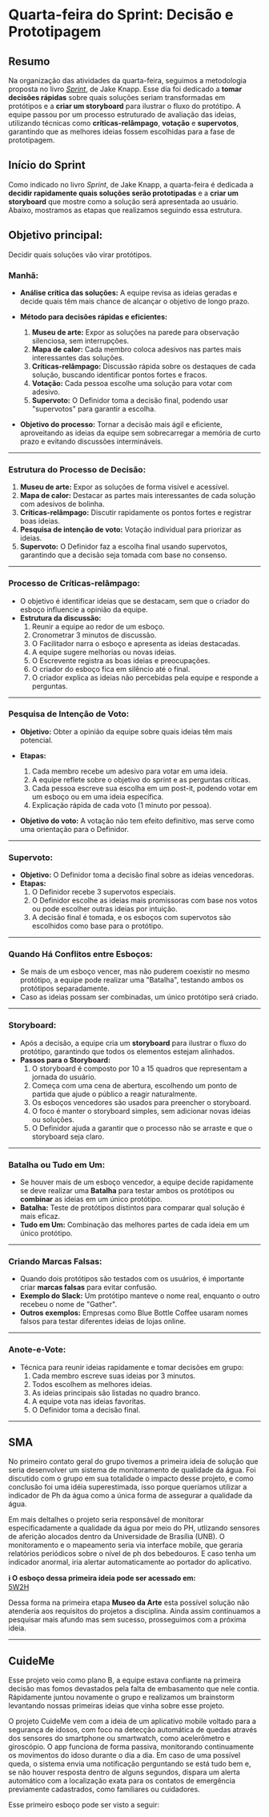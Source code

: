# Quarta-feira do Sprint: Decisão e Prototipagem

## Resumo

Na organização das atividades da quarta-feira, seguimos a metodologia proposta no livro _[Sprint](/Base/1.2.1.Lexicos.md#sprint)_, de Jake Knapp. Esse dia foi dedicado a **tomar decisões rápidas** sobre quais soluções seriam transformadas em protótipos e a **criar um storyboard** para ilustrar o fluxo do protótipo. A equipe passou por um processo estruturado de avaliação das ideias, utilizando técnicas como **críticas-relâmpago**, **votação** e **supervotos**, garantindo que as melhores ideias fossem escolhidas para a fase de prototipagem.

## Início do Sprint

Como indicado no livro _Sprint_, de Jake Knapp, a quarta-feira é dedicada a **decidir rapidamente quais soluções serão prototipadas** e a **criar um storyboard** que mostre como a solução será apresentada ao usuário. Abaixo, mostramos as etapas que realizamos seguindo essa estrutura.

## Objetivo principal:

Decidir quais soluções vão virar protótipos.

### Manhã:

- **Análise crítica das soluções:** A equipe revisa as ideias geradas e decide quais têm mais chance de alcançar o objetivo de longo prazo.
- **Método para decisões rápidas e eficientes:**

  1. **Museu de arte:** Expor as soluções na parede para observação silenciosa, sem interrupções.
  2. **Mapa de calor:** Cada membro coloca adesivos nas partes mais interessantes das soluções.
  3. **Críticas-relâmpago:** Discussão rápida sobre os destaques de cada solução, buscando identificar pontos fortes e fracos.
  4. **Votação:** Cada pessoa escolhe uma solução para votar com adesivo.
  5. **Supervoto:** O Definidor toma a decisão final, podendo usar "supervotos" para garantir a escolha.

- **Objetivo do processo:** Tornar a decisão mais ágil e eficiente, aproveitando as ideias da equipe sem sobrecarregar a memória de curto prazo e evitando discussões intermináveis.

---

### Estrutura do Processo de Decisão:

1. **Museu de arte:** Expor as soluções de forma visível e acessível.
2. **Mapa de calor:** Destacar as partes mais interessantes de cada solução com adesivos de bolinha.
3. **Críticas-relâmpago:** Discutir rapidamente os pontos fortes e registrar boas ideias.
4. **Pesquisa de intenção de voto:** Votação individual para priorizar as ideias.
5. **Supervoto:** O Definidor faz a escolha final usando supervotos, garantindo que a decisão seja tomada com base no consenso.

---

### Processo de Críticas-relâmpago:

- O objetivo é identificar ideias que se destacam, sem que o criador do esboço influencie a opinião da equipe.
- **Estrutura da discussão:**
  1. Reunir a equipe ao redor de um esboço.
  2. Cronometrar 3 minutos de discussão.
  3. O Facilitador narra o esboço e apresenta as ideias destacadas.
  4. A equipe sugere melhorias ou novas ideias.
  5. O Escrevente registra as boas ideias e preocupações.
  6. O criador do esboço fica em silêncio até o final.
  7. O criador explica as ideias não percebidas pela equipe e responde a perguntas.

---

### Pesquisa de Intenção de Voto:

- **Objetivo:** Obter a opinião da equipe sobre quais ideias têm mais potencial.
- **Etapas:**

  1. Cada membro recebe um adesivo para votar em uma ideia.
  2. A equipe reflete sobre o objetivo do sprint e as perguntas críticas.
  3. Cada pessoa escreve sua escolha em um post-it, podendo votar em um esboço ou em uma ideia específica.
  4. Explicação rápida de cada voto (1 minuto por pessoa).

- **Objetivo do voto:** A votação não tem efeito definitivo, mas serve como uma orientação para o Definidor.

---

### Supervoto:

- **Objetivo:** O Definidor toma a decisão final sobre as ideias vencedoras.
- **Etapas:**
  1. O Definidor recebe 3 supervotos especiais.
  2. O Definidor escolhe as ideias mais promissoras com base nos votos ou pode escolher outras ideias por intuição.
  3. A decisão final é tomada, e os esboços com supervotos são escolhidos como base para o protótipo.

---

### Quando Há Conflitos entre Esboços:

- Se mais de um esboço vencer, mas não puderem coexistir no mesmo protótipo, a equipe pode realizar uma "Batalha", testando ambos os protótipos separadamente.
- Caso as ideias possam ser combinadas, um único protótipo será criado.

---

### Storyboard:

- Após a decisão, a equipe cria um **storyboard** para ilustrar o fluxo do protótipo, garantindo que todos os elementos estejam alinhados.
- **Passos para o Storyboard:**
  1. O storyboard é composto por 10 a 15 quadros que representam a jornada do usuário.
  2. Começa com uma cena de abertura, escolhendo um ponto de partida que ajude o público a reagir naturalmente.
  3. Os esboços vencedores são usados para preencher o storyboard.
  4. O foco é manter o storyboard simples, sem adicionar novas ideias ou soluções.
  5. O Definidor ajuda a garantir que o processo não se arraste e que o storyboard seja claro.

---

### Batalha ou Tudo em Um:

- Se houver mais de um esboço vencedor, a equipe decide rapidamente se deve realizar uma **Batalha** para testar ambos os protótipos ou **combinar** as ideias em um único protótipo.
- **Batalha:** Teste de protótipos distintos para comparar qual solução é mais eficaz.
- **Tudo em Um:** Combinação das melhores partes de cada ideia em um único protótipo.

---

### Criando Marcas Falsas:

- Quando dois protótipos são testados com os usuários, é importante criar **marcas falsas** para evitar confusão.
- **Exemplo do Slack:** Um protótipo manteve o nome real, enquanto o outro recebeu o nome de "Gather".
- **Outros exemplos:** Empresas como Blue Bottle Coffee usaram nomes falsos para testar diferentes ideias de lojas online.

---

### Anote-e-Vote:

- Técnica para reunir ideias rapidamente e tomar decisões em grupo:
  1. Cada membro escreve suas ideias por 3 minutos.
  2. Todos escolhem as melhores ideias.
  3. As ideias principais são listadas no quadro branco.
  4. A equipe vota nas ideias favoritas.
  5. O Definidor toma a decisão final.

---

## SMA

No primeiro contato geral do grupo tivemos a primeira ideia de solução que seria desenvolver um sistema de monitoramento de qualidade da água. Foi discutido com o grupo em sua totalidade o impacto desse projeto, e como conclusão foi uma idéia superestimada, isso porque queríamos utilizar a indicador de Ph da água como a única forma de assegurar a qualidade da água.

Em mais deltalhes o projeto seria responsável de monitorar especificadamente a qualidade da água por meio do PH, utlizando sensores de aferição alocados dentro da Universidade de Brasília (UNB). O monitoramento e o mapeamento seria via interface mobile, que geraria relatórios periódicos sobre o nível de ph dos bebedouros. E caso tenha um indicador anormal, iria alertar automaticamente ao portador do aplicativo.

<div class="info-box">
  <strong>ℹ️ O esboço dessa primeira ideia pode ser acessado em:</strong><br>
  <a href="/#/Base/1.2.2.5W2H.md?id=sma">5W2H</a>
</div>

Dessa forma na primeira etapa **Museo da Arte** esta possível solução não atenderia aos requisitos do projetos a disciplina. Ainda assim continuamos a pesquisar mais afundo mas sem sucesso, prosseguimos com a próxima ideia.

---

## CuideMe

Esse projeto veio como plano B, a equipe estava confiante na primeira decisão mas fomos devastados pela falta de embasamento que nele contia. Rápidamente juntou novamente o grupo e realizamos um brainstorm levantando nossas primeiras ideias que vinha sobre esse projeto.

O projeto CuideMe vem com a ideia de um aplicativo mobile voltado para a segurança de idosos, com foco na detecção automática de quedas através dos sensores do smartphone ou smartwatch, como acelerômetro e giroscópio. O app funciona de forma passiva, monitorando continuamente os movimentos do idoso durante o dia a dia. Em caso de uma possível queda, o sistema envia uma notificação perguntando se está tudo bem e, se não houver resposta dentro de alguns segundos, dispara um alerta automático com a localização exata para os contatos de emergência previamente cadastrados, como familiares ou cuidadores.

Esse primeiro esboço pode ser visto a seguir:

<div class="image-embed-container" data-image-path="../../assets/brainstorm.jpg" data-title="brainstorm" style="height: 70vh;"></div>

Posteriormente levantando essas primeiras ideias, foi provocado aos integrantes a entender quais são os pontos mais interessantes desse projeto, e o resultado foi:

---

**1. Detecção Passiva e Inteligente**

**2. Integração com Sensores**

**3. Alerta com Geolocalização**

**5. Potencial de Expansão**

---

<div class="info-box">
  <strong>ℹ️ Mais detalhes em:</strong><br>
  <a href="/#/Base/1.2.2.5W2H.md?id=CuideMe">5W2H</a>
</div>

E foi provocado também as possíveis causas de fracasso, pela natureza do projeto alguns dos integrantes não se sentiam confortáveis com o mesmo por se tratar de ferramentas de tecnologias [embarcados](./1.2.1.Lexicos.md#embarcados)

<div class="info-box">
  <strong>ℹ️ Mais detalhes em:</strong><br>
  <a href="/#/Base/1.2.3.Ishikawa">Ishikawa</a>
</div>

## Conclusão de Decisão

A decisão pelo desenvolvimento do CuideMe foi resultado de um processo colaborativo e adaptativo, marcado pela resiliência da equipe diante de um revés inicial. Ao percebermos a falta de embasamento da nossa ideia anterior, reorganizamos rapidamente nosso foco e, com base em um brainstorm produtivo, identificamos uma nova proposta com forte relevância social e técnica. O CuideMe se destacou não apenas por sua aplicabilidade no cotidiano de idosos, mas também pelo seu potencial de impacto positivo e pela viabilidade tecnológica com os recursos que já existem nos dispositivos móveis. Embora alguns integrantes tenham demonstrado preocupação com o uso de tecnologias embarcadas, o projeto foi mantido como escolha por reunir um conjunto de funcionalidades inovadoras, como detecção passiva de quedas, geolocalização automática e possibilidade de expansão futura. Assim, a decisão final pelo CuideMe representa não apenas uma alternativa viável, mas uma solução com propósito, alinhada aos nossos valores de empatia, acessibilidade e inovação.

## 📄 Histórico de Versões

| Versão |    Data    |                 Descrição                 |                       Autor(es)                        |                      Revisor(es)                       |         Descrição da Revisão         |
| :----: | :--------: | :---------------------------------------: | :----------------------------------------------------: | :----------------------------------------------------: | :----------------------------------: |
|  1.0   | 10/04/2025 |            Adição dos tópicos             | [Altino Arthur](https://github.com/arthurrochamoreira) |    [Lara Giuliana](https://github.com/gravelylara)     |     Criação inicial do conteúdo      |
|  1.1   | 10/04/2025 | Respostas aos tópicos referente à decisão |     [Márcio Henrique](https://github.com/DeM4rcio)     | [Altino Arthur](https://github.com/arthurrochamoreira) | Inclusão de respostas e complementos |
